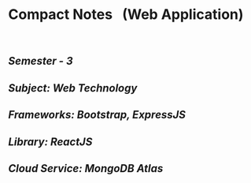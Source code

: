<h1>Compact Notes &nbsp;&nbsp;(Web Application)</h1>
<br>
<i><h2>Semester - 3</h2>
<h2>Subject: Web Technology</h2>
<h2>Frameworks: Bootstrap, ExpressJS</h2>
<h2>Library: ReactJS</h2>
<h2>Cloud Service: MongoDB Atlas</h2></i>
